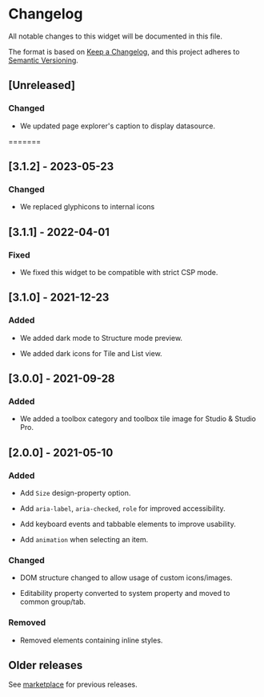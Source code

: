 # Changelog

All notable changes to this widget will be documented in this file.

The format is based on [Keep a Changelog](https://keepachangelog.com/en/1.0.0/), and this project adheres to [Semantic Versioning](https://semver.org/spec/v2.0.0.html).

## [Unreleased]

### Changed

-   We updated page explorer's caption to display datasource.

=======
## [3.1.2] - 2023-05-23

### Changed

-   We replaced glyphicons to internal icons

## [3.1.1] - 2022-04-01

### Fixed

-   We fixed this widget to be compatible with strict CSP mode.

## [3.1.0] - 2021-12-23

### Added

-   We added dark mode to Structure mode preview.

-   We added dark icons for Tile and List view.

## [3.0.0] - 2021-09-28

### Added

-   We added a toolbox category and toolbox tile image for Studio & Studio Pro.

## [2.0.0] - 2021-05-10

### Added

-   Add `Size` design-property option.

-   Add `aria-label`, `aria-checked`, `role` for improved accessibility.

-   Add keyboard events and tabbable elements to improve usability.

-   Add `animation` when selecting an item.

### Changed

-   DOM structure changed to allow usage of custom icons/images.

-   Editability property converted to system property and moved to common group/tab.

### Removed

-   Removed elements containing inline styles.

## Older releases

See [marketplace](https://marketplace.mendix.com/link/component/54611) for previous releases.
